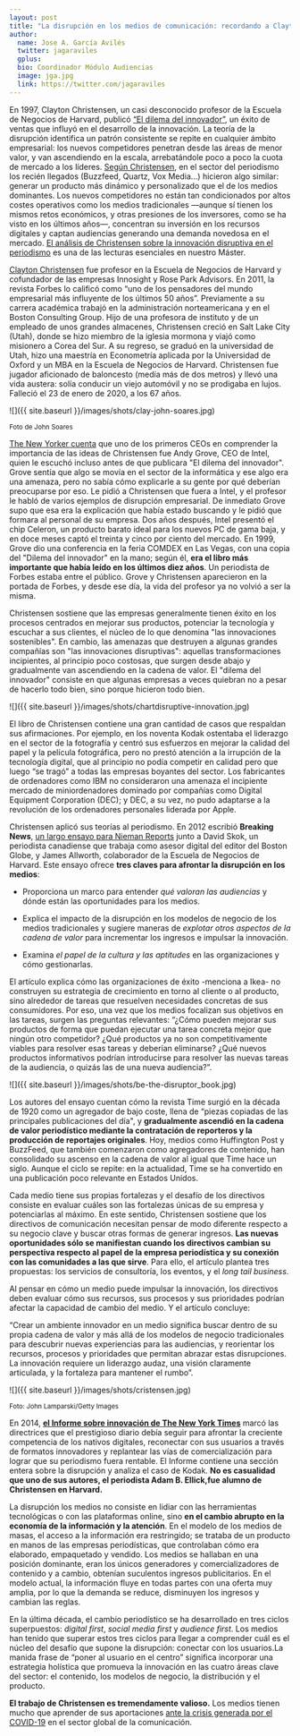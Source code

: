 ```yaml
---
layout: post
title: "La disrupción en los medios de comunicación: recordando a Clayton Christensen"
author:
  name: Jose A. García Avilés
  twitter: jagaraviles
  gplus:  
  bio: Coordinador Módulo Audiencias
  image: jga.jpg
  link: https://twitter.com/jagaraviles
---
```

En 1997, Clayton Christensen, un casi desconocido profesor de la Escuela de Negocios de Harvard, publicó [“El dilema del innovador”](https://www.amazon.es/el-dilema-innovador-Libros/s?k=el+dilema+del+innovador&rh=n%3A599364031), un éxito de ventas que influyó en el desarrollo de la innovación. La teoría de la disrupción identifica un patrón consistente se repite en cualquier ámbito empresarial: los nuevos competidores penetran desde las áreas de menor valor, y van ascendiendo en la escala, arrebatándole poco a poco la cuota de mercado a los líderes. [Según Christensen](https://sloanreview.mit.edu/article/an-interview-with-clayton-m-christensen/), en el sector del periodismo los recién llegados (Buzzfeed, Quartz, Vox Media…) hicieron algo similar: generar un producto más dinámico y personalizado que el de los medios dominantes. Los nuevos competidores no están tan condicionados por altos costes operativos como los medios tradicionales —aunque sí tienen los mismos retos económicos, y otras presiones de los inversores, como se ha visto en los últimos años—, concentran su inversión en los recursos digitales y captan audiencias generando una demanda novedosa en el mercado. [El análisis de Christensen sobre la innovación disruptiva en el periodismo](https://niemanreports.org/articles/breaking-news-en-espanol/) es una de las lecturas esenciales en nuestro Máster.

[Clayton Christensen](https://claytonchristensen.com/) fue profesor en la Escuela de Negocios de Harvard y cofundador de las empresas Innosight y Rose Park Advisors. En 2011, la revista Forbes lo calificó como “uno de los pensadores del mundo empresarial más influyente de los últimos 50 años”. Previamente a su carrera académica trabajó en la administración norteamericana y en el Boston Consulting Group. Hijo de una profesora de instituto y de un empleado de unos grandes almacenes, Christensen creció en Salt Lake City (Utah), donde se hizo miembro de la iglesia mormona y viajó como misionero a Corea del Sur. A su regreso, se graduó en la universidad de Utah, hizo una maestría en Econometría aplicada por la Universidad de Oxford y un MBA en la Escuela de Negocios de Harvard. Christensen fue jugador aficionado de baloncesto (medía más de dos metros) y llevó una vida austera: solía conducir un viejo automóvil y no se prodigaba en lujos. Falleció el 23 de enero de 2020, a los 67 años.

![]({{ site.baseurl }}/images/shots/clay-john-soares.jpg)

<sup>Foto de John Soares

[The New Yorker cuenta](https://www.newyorker.com/magazine/2012/05/14/when-giants-fail) que uno de los primeros CEOs en comprender la importancia de las ideas de Christensen fue Andy Grove, CEO de Intel, quien le escuchó incluso antes de que publicara "El dilema del innovador". Grove sentía que algo se movía en el sector de la informática y ese algo era una amenaza, pero no sabía cómo explicarle a su gente por qué deberían preocuparse por eso. Le pidió a Christensen que fuera a Intel, y el profesor le habló de varios ejemplos de disrupción empresarial. De inmediato Grove supo que esa era la explicación que había estado buscando y le pidió que formara al personal de su empresa. Dos años después, Intel presentó el chip Celeron, un producto barato ideal para los nuevos PC de gama baja, y en doce meses captó el treinta y cinco por ciento del mercado. En 1999, Grove dio una conferencia en la feria COMDEX en Las Vegas, con una copia del "Dilema del innovador" en la mano; según él, **era el libro más importante que había leído en los últimos diez años**. Un periodista de Forbes estaba entre el público. Grove y Christensen aparecieron en la portada de Forbes, y desde ese día, la vida del profesor ya no volvió a ser la misma.

Christensen sostiene que las empresas generalmente tienen éxito en los procesos centrados en mejorar sus productos, potenciar la tecnología y escuchar a sus clientes, el núcleo de lo que denomina "las innovaciones sostenibles". En cambio, las amenazas que destruyen a algunas grandes compañías son "las innovaciones disruptivas": aquellas transformaciones incipientes, al principio poco costosas, que surgen desde abajo y gradualmente van ascendiendo en la cadena de valor. El "dilema del innovador" consiste en que algunas empresas a veces quiebran no a pesar de hacerlo todo bien, sino porque hicieron todo bien.

![]({{ site.baseurl }}/images/shots/chartdisruptive-innovation.jpg)

El libro de Christensen contiene una gran cantidad de casos que respaldan sus afirmaciones. Por ejemplo, en los noventa Kodak ostentaba el liderazgo en el sector de la fotografía y centró sus esfuerzos en mejorar la calidad del papel y la película fotográfica, pero no prestó atención a la irrupción de la tecnología digital, que al principio no podía competir en calidad pero que luego “se tragó” a todas las empresas boyantes del sector. Los fabricantes de ordenadores como IBM no consideraron una amenaza el incipiente mercado de miniordenadores dominado por compañías como Digital Equipment Corporation (DEC); y DEC, a su vez, no pudo adaptarse a la revolución de los ordenadores personales liderada por Apple.

Christensen aplicó sus teorías al periodismo. En 2012 escribió **Breaking News**, [un largo ensayo para Nieman Reports](https://niemanreports.org/articles/breaking-news-en-espanol/) junto a David Skok, un periodista canadiense que trabaja como asesor digital del editor del Boston Globe, y James Allworth, colaborador de la Escuela de Negocios de Harvard. Este ensayo ofrece **tres claves para afrontar la disrupción en los medios**:

- Proporciona un marco para entender *qué valoran las audiencias* y dónde están las oportunidades para los medios.

- Explica el impacto de la disrupción en los modelos de negocio de los medios tradicionales y sugiere maneras de *explotar otros aspectos de la cadena de valor* para incrementar los ingresos e impulsar la innovación.

- Examina *el papel de la cultura y las aptitudes* en las organizaciones y cómo gestionarlas.

El artículo explica cómo las organizaciones de éxito -menciona a Ikea- no construyen su estrategia de crecimiento en torno al cliente o al producto, sino alrededor de tareas que resuelven necesidades concretas de sus consumidores. Por eso, una vez que los medios focalizan sus objetivos en las tareas, surgen las preguntas relevantes: “¿Cómo pueden mejorar sus productos de forma que puedan ejecutar una tarea concreta mejor que ningún otro competidor? ¿Qué productos ya no son competitivamente viables para resolver esas tareas y deberían eliminarse? ¿Qué nuevos productos informativos podrían introducirse para resolver las nuevas tareas de la audiencia, o quizás las de una nueva audiencia?”.

![]({{ site.baseurl }}/images/shots/be-the-disruptor_book.jpg)

Los autores del ensayo cuentan cómo la revista Time surgió en la década de 1920 como un agregador de bajo coste, llena de “piezas copiadas de las principales publicaciones del día", y **gradualmente ascendió en la cadena de valor periodístico mediante la contratación de reporteros y la producción de reportajes originales**. Hoy, medios como Huffington Post y BuzzFeed, que también comenzaron como agregadores de contenido, han consolidado su ascenso en la cadena de valor al igual que Time hace un siglo. Aunque el ciclo se repite: en la actualidad, Time se ha convertido en una publicación poco relevante en Estados Unidos.

Cada medio tiene sus propias fortalezas y el desafío de los directivos consiste en evaluar cuáles son las fortalezas únicas de su empresa y potenciarlas al máximo. En este sentido, Christensen sostiene que los directivos de comunicación necesitan pensar de modo diferente respecto a su negocio clave y buscar otras formas de generar ingresos. **Las nuevas oportunidades sólo se manifiestan cuando los directivos cambian su perspectiva respecto al papel de la empresa periodística y su conexión con las comunidades a las que sirve**. Para ello, el artículo plantea tres propuestas: los servicios de consultoría, los eventos, y el *long tail business*.

Al pensar en cómo un medio puede impulsar la innovación, los directivos deben evaluar cómo sus recursos, sus procesos y sus prioridades podrían afectar la capacidad de cambio del medio. Y el artículo concluye:

“Crear un ambiente innovador en un medio significa buscar dentro de su propia cadena de valor y más allá de los modelos de negocio tradicionales para descubrir nuevas experiencias para las audiencias, y reorientar los recursos, procesos y prioridades que permitan abrazar estas disrupciones. La innovación requiere un liderazgo audaz, una visión claramente articulada, y la fortaleza para mantener el rumbo”.


![]({{ site.baseurl }}/images/shots/cristensen.jpg)

<sup>Foto: John Lamparski/Getty Images

En 2014, **[el Informe sobre innovación de The New York Times](https://www.niemanlab.org/2014/05/the-leaked-new-york-times-innovation-report-is-one-of-the-key-documents-of-this-media-age/)** marcó las directrices que el prestigioso diario debía seguir para afrontar la creciente competencia de los nativos digitales, reconectar con sus usuarios a través de formatos innovadores y replantear las vías de comercialización para lograr que su periodismo fuera rentable. El Informe contiene una sección entera sobre la disrupción y analiza el caso de Kodak. **No es casualidad que uno de sus autores, el periodista Adam B. Ellick,fue alumno de Christensen en Harvard.**

La disrupción los medios no consiste en lidiar con las herramientas tecnológicas o con las plataformas online, sino **en el cambio abrupto en la economía de la información y la atención**. En el modelo de los medios de masas, el acceso a la información era restringido; se trataba de un producto en manos de las empresas periodísticas, que controlaban cómo era elaborado, empaquetado y vendido. Los medios se hallaban en una posición dominante, eran los únicos generadores y comercializadores de contenido y a cambio, obtenían suculentos ingresos publicitarios. En el modelo actual, la información fluye en todas partes con una oferta muy amplia, por lo que la demanda se reduce, disminuyen los ingresos y cambian las reglas.

En la última década, el cambio periodístico se ha desarrollado en tres ciclos superpuestos: *digital first*, *social media first* y *audience first*. Los medios han tenido que superar estos tres ciclos para llegar a comprender cuál es el núcleo del desafío que supone la disrupción: conectar con los usuarios.La manida frase de “poner al usuario en el centro” significa incorporar una estrategia holística que promueva la innovación en las cuatro áreas clave del sector: el contenido, los modelos de negocio, la distribución y el producto.

**El trabajo de Christensen es tremendamente valioso.** Los medios tienen mucho que aprender de sus aportaciones [ante la crisis generada por el COVID-19](https://mip.umh.es/blog/2020/05/11/impacto-covid-19-economia-periodismo/) en el sector global de la comunicación.